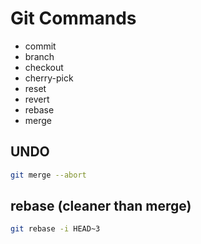 # Git Commands
* commit
* branch
* checkout
* cherry-pick
* reset
* revert
* rebase
* merge

## UNDO
```bash
git merge --abort
```
## rebase (cleaner than merge)
```bash
git rebase -i HEAD~3
```

